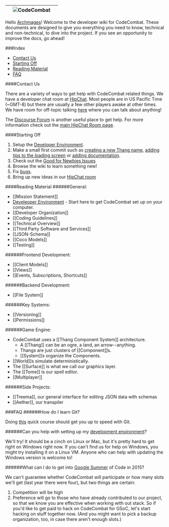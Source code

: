 ||![CodeCombat](http://www.owstartup.com/wp-content/uploads/2014/05/code-combat.png)||
|:-:|:-:|:-:|

Hello [Archmages](http://codecombat.com/contribute/archmage)! Welcome to the developer wiki for CodeCombat. These documents are designed to give you everything you need to know, technical and non-technical, to dive into the project. If you see an opportunity to improve the docs, go ahead!

###Index
* [Contact Us](#contact-us)
* [Starting Off](#starting-off)
* [Reading Material](#reading-material)
* [FAQ](#faq)

####Contact Us

There are a variety of ways to get help with CodeCombat related things.  We have a developer chat room at [HipChat](http://www.hipchat.com/g3plnOKqa).  Most people are in US Pacific Time (~GMT-8) but there are usually a few other players awake at other times.  We have room for off-topic talking [here](http://www.hipchat.com/gaXOD7lQ8) where you can talk about anything!

The [Discourse Forum](http://discourse.codecombat.com/) is another useful place to get help.  For more information check out the [main HipChat Room page](https://github.com/codecombat/codecombat/wiki/HipChat-Room).

####Starting Off
1. Setup the [Developer Environment](https://github.com/codecombat/codecombat/wiki/Dev-Setup:-General-Information).
1. Make a small first commit such as [creating a new Thang name](https://github.com/codecombat/codecombat/issues/53), [adding tips to the loading screen](https://github.com/codecombat/codecombat/issues/710) or [adding documentation](https://github.com/codecombat/codecombat/issues/1237).
1. Check out the [Good for Newbies Issues](https://github.com/codecombat/codecombat/labels/good-for-newbies)
1. Browse the wiki to learn something new!
1. Fix [bugs](https://github.com/codecombat/codecombat/labels/bug).
1. Bring up new ideas in our [HipChat room](https://www.hipchat.com/g3plnOKqa)

####Reading Material
######General:
* [[Mission Statement]]
* [Develeoper Environment](https://github.com/codecombat/codecombat/wiki/Dev-Setup:-General-Information) - Start here to get CodeCombat set up on your computer.
* [[Developer Organization]]
* [[Coding Guidelines]]
* [[Technical Overview]]
* [[Third Party Software and Services]]
* [[JSON-Schema]]
* [[Coco Models]]
* [[Testing]]

######Frontend Development:

* [[Client Models]]
* [[Views]]
* [[Events, Subscriptions, Shortcuts]]

######Backend Development:

* [[File System]]

######Key Systems:

* [[Versioning]]
* [[Permissions]]

######Game Engine:

* CodeCombat uses a [[Thang Component System]] architecture.
    * A [[Thang]] can be an ogre, a land, an arrow--anything.
    * Thangs are just clusters of [[Component]]s.
    * [[System]]s organize the Components.
* [[World]]s simulate deterministically.
* The [[Surface]] is what we call our graphics layer.
* The [[Tome]] is our spell editor.
* [[Multiplayer]]

######Side Projects:

* [[Treema]], our general interface for editing JSON data with schemas
* [[Aether]], our transpiler

###FAQ
######How do I learn Git?

Doing [this](https://www.codeschool.com/courses/try-git) quick course should get you up to speed with Git.

######Can you help with setting up my [development environment](https://github.com/codecombat/codecombat/wiki/Dev-Setup:-General-Information)?

We'll try! It should be a cinch on Linux or Mac, but it's pretty hard to get right on Windows right now. If you can't find us for help on Windows, you might try installing it on a Linux VM.  Anyone who can help with updating the Windows version is welcome to!

######What can I do to get into [Google Summer](https://github.com/codecombat/codecombat/wiki/Summer-Project-Ideas-List) of Code in 2015?

We can't guarantee whether CodeCombat will participate or how many slots we'll get (last year there were four), but two things are certain: 
1. Competition will be high
2. Preference will go to those who have already contributed to our project, so that we know you are effective when working with out stack.
So if you'd like to get paid to hack on CodeCombat for GSoC, let's start hacking on stuff together now. (And you might want to pick a backup organization, too, in case there aren't enough slots.)